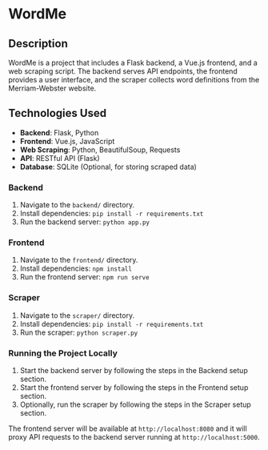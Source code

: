 # WordMe

## Description

WordMe is a project that includes a Flask backend, a Vue.js frontend, and a web scraping script. The backend serves API endpoints, the frontend provides a user interface, and the scraper collects word definitions from the Merriam-Webster website.

## Technologies Used

- **Backend**: Flask, Python
- **Frontend**: Vue.js, JavaScript
- **Web Scraping**: Python, BeautifulSoup, Requests
- **API**: RESTful API (Flask)
- **Database**: SQLite (Optional, for storing scraped data)
### Backend

1. Navigate to the `backend/` directory.
2. Install dependencies: `pip install -r requirements.txt`
3. Run the backend server: `python app.py`

### Frontend

1. Navigate to the `frontend/` directory.
2. Install dependencies: `npm install`
3. Run the frontend server: `npm run serve`

### Scraper

1. Navigate to the `scraper/` directory.
2. Install dependencies: `pip install -r requirements.txt`
3. Run the scraper: `python scraper.py`

### Running the Project Locally

1. Start the backend server by following the steps in the Backend setup section.
2. Start the frontend server by following the steps in the Frontend setup section.
3. Optionally, run the scraper by following the steps in the Scraper setup section.

The frontend server will be available at `http://localhost:8080` and it will proxy API requests to the backend server running at `http://localhost:5000`.